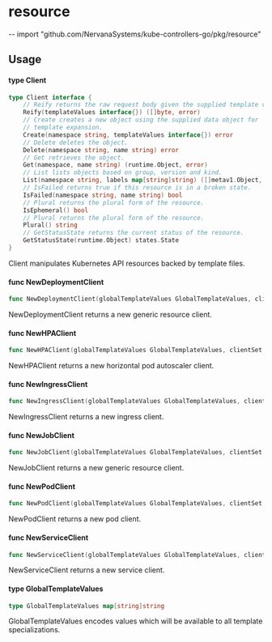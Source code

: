 # resource
--
    import "github.com/NervanaSystems/kube-controllers-go/pkg/resource"


## Usage

#### type Client

```go
type Client interface {
	// Reify returns the raw request body given the supplied template values.
	Reify(templateValues interface{}) ([]byte, error)
	// Create creates a new object using the supplied data object for
	// template expansion.
	Create(namespace string, templateValues interface{}) error
	// Delete deletes the object.
	Delete(namespace string, name string) error
	// Get retrieves the object.
	Get(namespace, name string) (runtime.Object, error)
	// List lists objects based on group, version and kind.
	List(namespace string, labels map[string]string) ([]metav1.Object, error)
	// IsFailed returns true if this resource is in a broken state.
	IsFailed(namespace string, name string) bool
	// Plural returns the plural form of the resource.
	IsEphemeral() bool
	// Plural returns the plural form of the resource.
	Plural() string
	// GetStatusState returns the current status of the resource.
	GetStatusState(runtime.Object) states.State
}
```

Client manipulates Kubernetes API resources backed by template files.

#### func  NewDeploymentClient

```go
func NewDeploymentClient(globalTemplateValues GlobalTemplateValues, clientSet *kubernetes.Clientset, templateFileName string) Client
```
NewDeploymentClient returns a new generic resource client.

#### func  NewHPAClient

```go
func NewHPAClient(globalTemplateValues GlobalTemplateValues, clientSet *kubernetes.Clientset, templateFileName string) Client
```
NewHPAClient returns a new horizontal pod autoscaler client.

#### func  NewIngressClient

```go
func NewIngressClient(globalTemplateValues GlobalTemplateValues, clientSet *kubernetes.Clientset, templateFileName string) Client
```
NewIngressClient returns a new ingress client.

#### func  NewJobClient

```go
func NewJobClient(globalTemplateValues GlobalTemplateValues, clientSet *kubernetes.Clientset, templateFileName string) Client
```
NewJobClient returns a new generic resource client.

#### func  NewPodClient

```go
func NewPodClient(globalTemplateValues GlobalTemplateValues, clientSet *kubernetes.Clientset, templateFileName string) Client
```
NewPodClient returns a new pod client.

#### func  NewServiceClient

```go
func NewServiceClient(globalTemplateValues GlobalTemplateValues, clientSet *kubernetes.Clientset, templateFileName string) Client
```
NewServiceClient returns a new service client.

#### type GlobalTemplateValues

```go
type GlobalTemplateValues map[string]string
```

GlobalTemplateValues encodes values which will be available to all template
specializations.
